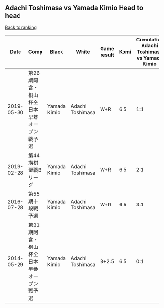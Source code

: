 ## Adachi Toshimasa vs Yamada Kimio Head to head

[Back to ranking](../../index.md)




| **Date** | **Comp** | **Black** | **White** | **Game result** | **Komi** | **Cumulative Adachi Toshimasa vs Yamada Kimio** | **Adachi Toshimasa streak** | **Yamada Kimio streak** | 
| --- | --- | --- | --- | --- | --- | --- | --- | --- |
| 2019-05-30 | 第26期阿含・桐山杯全日本早碁オープン戦予選 | Yamada Kimio | Adachi Toshimasa | W+R | 6.5 | 1:1 | 1 | 0 | 
| 2019-02-28 | 第44期棋聖戦Bリーグ | Yamada Kimio | Adachi Toshimasa | W+R | 6.5 | 2:1 | 2 | 0 | 
| 2016-07-28 | 第55期十段戦予選 | Yamada Kimio | Adachi Toshimasa | W+R | 6.5 | 3:1 | 3 | 0 | 
| 2014-05-29 | 第21期阿含・桐山杯全日本早碁オープン戦予選 | Yamada Kimio | Adachi Toshimasa | B+2.5 | 6.5 | 0:1 | 0 | 1 |




